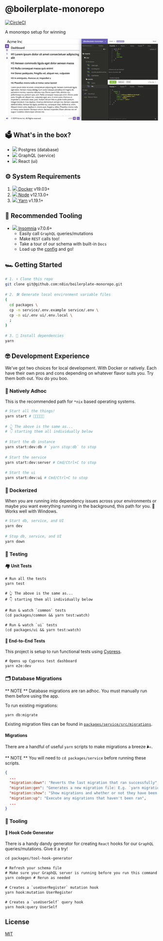 # @boilerplate-monorepo

[![CircleCI](https://circleci.com/gh/n8io/boilerplate-monorepo/tree/master.svg?style=svg)](https://circleci.com/gh/n8io/boilerplate-monorepo/tree/master)

A monorepo setup for winning

<img src="screenshot.png"/>

## 🗳️ What's in the box?

- <img src="https://www.google.com/s2/favicons?domain=postgresql.org"/> Postgres (database)
- <img src="https://www.google.com/s2/favicons?domain=graphql.org"/> GraphQL (service)
- <img src="https://www.google.com/s2/favicons?domain=reactjs.org"/> React (ui)

## ⚙️ System Requirements

1. <a href="https://docker.com"><img src="https://www.google.com/s2/favicons?domain=docker.com"/> Docker</a> v19.03+
2. <a href="https://nodejs.org"><img src="https://www.google.com/s2/favicons?domain=nodejs.org"/> Node</a> v12.13.0+
3. <a href="https://yarnpkg.com"><img src="https://www.google.com/s2/favicons?domain=yarnpkg.com"/> Yarn</a> v1.19.1+

## 🍔 Recommended Tooling

- <a href="https://insomnia.rest"><img src="https://www.google.com/s2/favicons?domain=insomnia.rest"/> Insomnia</a> v7.0.6+
  - Easily call `GraphQL` queries/mutations
  - Make `REST` calls too!
  - Take a tour of our schema with built-in `Docs`
  - Load up the [config](packages/service/insomnia/config.yaml) and go!

## 🏎 Getting Started

```bash
# 1. ⬇️ Clone this repo
git clone git@github.com:n8io/boilerplate-monorepo.git

# 2. 🛠️ Generate local environment variable files
(
  cd packages \
  cp -n service/.env.example service/.env \
  cp -n ui/.env ui/.env.local \
  ;
)

# 3. 🌱 Install dependencies
yarn
```

## 🤓 Development Experience

We've got two choices for local development. With Docker or natively. Each have their own pros and cons depending on whatever flavor suits you. Try them both out. You do you boo.

### 🍕 Natively Adhoc

This is the recommended path for `*nix` based operating systems.

```bash
# Start all the things!
yarn start # 👏🤜🤛🍾🥳

# 👆 The above is the same as...
# 👇 starting them all individually below

# Start the db instance
yarn start:dev:db # `yarn stop:db` to stop

# Start the service
yarn start:dev:server # Cmd/Ctrl+C to stop

# Start the ui
yarn start:dev:ui # Cmd/Ctrl+C to stop
```

### 🐳 Dockerized

When you are running into dependency issues across your environments or maybe you want everything running in the background, this path for you. 🍷 Works well with Windows.

```bash
# Start db, service, and UI
yarn dev

# Stop db, service, and UI
yarn down
```

### 🧪 Testing

#### 🏘️ Unit Tests

```shell
# Run all the tests
yarn test

# 👆 The above is the same as...
# 👇 starting them all individually below

# Run & watch `common` tests
(cd packages/common && yarn test:watch)

# Run & watch `ui` tests
(cd packages/ui && yarn test:watch)
```

#### 🌲 End-to-End Tests

This project is setup to run functional tests using [Cypress](https://www.cypress.io).

```shell
# Opens up Cypress test dashboard
yarn e2e:dev
```

### 🗂 Database Migrations

** NOTE ** Database migrations are ran adhoc. You must manually run them before using the app.

To run existing migrations:

```shell
yarn db:migrate
```

Existing migration files can be found in [`packages/service/src/migrations`](packages/service/src/migrations).

#### Migrations

There are a handful of useful `yarn` scripts to make migrations a breeze 🌬️.

** NOTE ** You will need to `cd packages/service` before running these scripts.

```json
{
  ...
  "migration:down": "Reverts the last migration that ran successfully",
  "migration:gen": "Generates a new migration file: E.g. `yarn migration:gen create-table-foo`",
  "migration:show": "Show migrations and whether or not they have been ran",
  "migration:up": "Execute any migrations that haven't been ran",
  ...
}
```

### 🧰 Tooling

#### 🎣 Hook Code Generator

There is a handy dandy generator for creating `React` hooks for our `GraphQL` queries/mutations. Give it a try!

```shell
cd packages/tool-hook-generator

# Refresh your schema file
# Make sure your GraphQL server is running before you run this command
yarn codegen # Rerun as needed

# Creates a `useUserRegister` mutation hook
yarn hook:mutation UserRegister

# Creates a `useUserSelf` query hook
yarn hook:query UserSelf
```

## License

[MIT](https://choosealicense.com/licenses/mit/)
